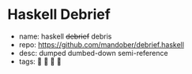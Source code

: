 # Haskell Debrief

- name: haskell ~~debrief~~ debris
- repo: https://github.com/mandober/debrief.haskell
- desc: dumped dumbed-down semi-reference
- tags: 🚌 🚏 🐀 👜
